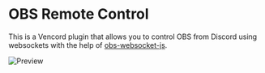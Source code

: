 # OBS Remote Control
This is a Vencord plugin that allows you to control OBS from Discord using websockets with the help of [obs-websocket-js](https://github.com/obs-websocket-community-projects/obs-websocket-js).


![Preview](https://i.imgur.com/xWpgPzl.gif)